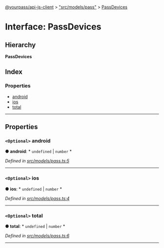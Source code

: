[@yourpass/api-js-client](../README.md) > ["src/models/pass"](../modules/_src_models_pass_.md) > [PassDevices](../interfaces/_src_models_pass_.passdevices.md)

# Interface: PassDevices

## Hierarchy

**PassDevices**

## Index

### Properties

* [android](_src_models_pass_.passdevices.md#android)
* [ios](_src_models_pass_.passdevices.md#ios)
* [total](_src_models_pass_.passdevices.md#total)

---

## Properties

<a id="android"></a>

### `<Optional>` android

**● android**: * `undefined` &#124; `number`
*

*Defined in [src/models/pass.ts:5](https://github.com/yourpass/yourpass-api-js-client/blob/2b1e25c/src/models/pass.ts#L5)*

___
<a id="ios"></a>

### `<Optional>` ios

**● ios**: * `undefined` &#124; `number`
*

*Defined in [src/models/pass.ts:4](https://github.com/yourpass/yourpass-api-js-client/blob/2b1e25c/src/models/pass.ts#L4)*

___
<a id="total"></a>

### `<Optional>` total

**● total**: * `undefined` &#124; `number`
*

*Defined in [src/models/pass.ts:6](https://github.com/yourpass/yourpass-api-js-client/blob/2b1e25c/src/models/pass.ts#L6)*

___

